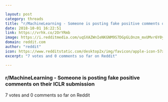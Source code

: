 ```yaml
---

layout: post
category: threads
title: "r/MachineLearning - Someone is posting fake positive comments on their ICLR submission"
date: 2018-10-01 16:22:51
link: https://vrhk.co/2OrYRmb
image: https://i.redditmedia.com/uqSXAZWnIeNKGNM9S7DGpGLOnzm_mxUMvr6Y0yks4jY.jpg?s=3eeb64363730cb1588135610a4bbd7b6
domain: reddit.com
author: "reddit"
icon: https://www.redditstatic.com/desktop2x/img/favicon/apple-icon-57x57.png
excerpt: "7 votes and 0 comments so far on Reddit"

---
```


### r/MachineLearning - Someone is posting fake positive comments on their ICLR submission

7 votes and 0 comments so far on Reddit